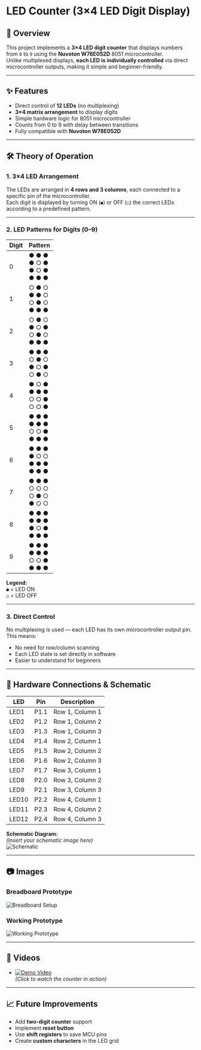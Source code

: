 # LED Counter (3×4 LED Digit Display)

## 📌 Overview
This project implements a **3×4 LED digit counter** that displays numbers from `0` to `9` using the **Nuvoton W78E052D** 8051 microcontroller.  
Unlike multiplexed displays, **each LED is individually controlled** via direct microcontroller outputs, making it simple and beginner-friendly.

---

## ✨ Features
- Direct control of **12 LEDs** (no multiplexing)
- **3×4 matrix arrangement** to display digits
- Simple hardware logic for 8051 microcontroller
- Counts from 0 to 9 with delay between transitions
- Fully compatible with **Nuvoton W78E052D**

---

## 🛠 Theory of Operation
### 1. 3×4 LED Arrangement
The LEDs are arranged in **4 rows and 3 columns**, each connected to a specific pin of the microcontroller.  
Each digit is displayed by turning ON (`●`) or OFF (`○`) the correct LEDs according to a predefined pattern.

---

### 2. LED Patterns for Digits (0–9)

| Digit | Pattern |
|-------|---------|
| 0 | ● ● ●<br>● ○ ●<br>● ○ ●<br>● ● ● |
| 1 | ○ ● ○<br>● ● ○<br>○ ● ○<br>● ● ● |
| 2 | ○ ● ○<br>● ○ ●<br>○ ● ○<br>● ● ● |
| 3 | ● ● ●<br>○ ● ○<br>● ○ ●<br>○ ● ○ |
| 4 | ● ○ ●<br>● ● ●<br>○ ○ ●<br>○ ○ ● |
| 5 | ● ● ●<br>● ● ●<br>○ ○ ●<br>● ● ● |
| 6 | ● ● ●<br>● ○ ○<br>● ● ●<br>● ● ● |
| 7 | ● ● ●<br>○ ○ ○<br>○ ● ○<br>● ○ ○ |
| 8 | ● ● ●<br>● ● ●<br>● ○ ●<br>● ● ● |
| 9 | ● ● ●<br>● ● ●<br>○ ○ ●<br>● ● ● |

**Legend:**  
`●` = LED ON  
`○` = LED OFF

---

### 3. Direct Control
No multiplexing is used — each LED has its own microcontroller output pin.  
This means:
- No need for row/column scanning
- Each LED state is set directly in software
- Easier to understand for beginners

---

## 🔌 Hardware Connections & Schematic

| LED   | Pin   | Description                |
|-------|-------|----------------------------|
| LED1  | P1.1  | Row 1, Column 1             |
| LED2  | P1.2  | Row 1, Column 2             |
| LED3  | P1.3  | Row 1, Column 3             |
| LED4  | P1.4  | Row 2, Column 1             |
| LED5  | P1.5  | Row 2, Column 2             |
| LED6  | P1.6  | Row 2, Column 3             |
| LED7  | P1.7  | Row 3, Column 1             |
| LED8  | P2.0  | Row 3, Column 2             |
| LED9  | P2.1  | Row 3, Column 3             |
| LED10 | P2.2  | Row 4, Column 1             |
| LED11 | P2.3  | Row 4, Column 2             |
| LED12 | P2.4  | Row 4, Column 3             |

**Schematic Diagram:**  
*(Insert your schematic image here)*  
![Schematic](images/schematic.png)

---

## 📷 Images
### Breadboard Prototype
![Breadboard Setup](images/setup.jpg)

### Working Prototype
![Working Prototype](images/working.jpg)

---

## 🎥 Videos
- [![Demo Video](images/video-thumbnail.jpg)](videos/demo.mp4)  
  *(Click to watch the counter in action)*

---

## 📈 Future Improvements
- Add **two-digit counter** support  
- Implement **reset button**  
- Use **shift registers** to save MCU pins  
- Create **custom characters** in the LED grid  

